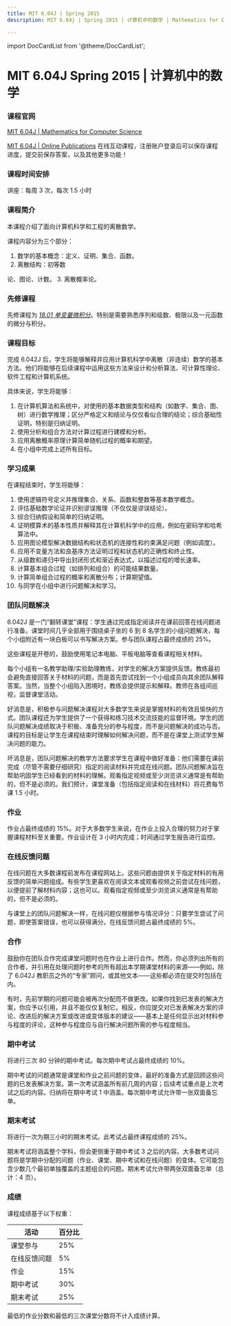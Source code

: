 ```yaml
---
title: MIT 6.04J | Spring 2015
description: MIT 6.04j | Spring 2015 | 计算机中的数学 | Mathematics for Computer Science

---
```


import DocCardList from '@theme/DocCardList';


# MIT 6.04J Spring 2015 | 计算机中的数学

### 课程官网
[MIT 6.04J | Mathematics for Computer Science](https://ocw.mit.edu/courses/6-042j-mathematics-for-computer-science-spring-2015/)

[MIT 6.04J | Online Publications](https://openlearninglibrary.mit.edu/courses/course-v1:OCW+6.042J+2T2019/about) 在线互动课程，注册账户登录后可以保存课程进度，提交前保存答案，以及其他更多功能！


### 课程时间安排

讲座：每周 3 次，每次 1.5 小时

### 课程简介

本课程介绍了面向计算机科学和工程的离散数学。

课程内容分为三个部分：

1. 数学的基本概念：定义、证明、集合、函数。
2. 离散结构：初等数

论、图论、计数。
3. 离散概率论。

### 先修课程

先修课程为 [_18.01 单变量微积分_](https://ocw.mit.edu/courses/18-01sc-single-variable-calculus-fall-2010)。特别是需要熟悉序列和级数、极限以及一元函数的微分与积分。

### 课程目标

完成 6.042J 后，学生将能够解释并应用计算机科学中离散（非连续）数学的基本方法。他们将能够在后续课程中运用这些方法来设计和分析算法、可计算性理论、软件工程和计算机系统。

具体来说，学生将能够：

1. 在计算机算法和系统中，对使用的基本数据类型和结构（如数字、集合、图、树）进行数学推理；区分严格定义和结论与仅仅看似合理的结论；综合基础性证明，特别是归纳证明。
2. 使用分析和组合方法对计算过程进行建模和分析。
3. 应用离散概率原理计算简单随机过程的概率和期望。
4. 在小组中完成上述所有目标。

### 学习成果

在课程结束时，学生将能够：

1. 使用逻辑符号定义并推理集合、关系、函数和整数等基本数学概念。
2. 评估基础数学论证并识别谬误推理（不仅仅是谬误结论）。
3. 综合归纳假设和简单的归纳证明。
4. 证明模算术的基本性质并解释其在计算机科学中的应用，例如在密码学和哈希算法中。
5. 应用图论模型解决数据结构和状态机的连接性和约束满足问题（例如调度）。
6. 应用不变量方法和良基序方法证明过程和状态机的正确性和终止性。
7. 从级数和递归中导出封闭形式和渐近表达式，以描述过程的增长速率。
8. 计算基本组合过程（如排列和组合）的可能结果数量。
9. 计算简单组合过程的概率和离散分布；计算期望值。
10. 与同学在小组中进行问题解决和学习。

### 团队问题解决

6.042J 是一门“翻转课堂”课程：学生通过完成指定阅读并在课前回答在线问题进行准备。课堂时间几乎全部用于围绕桌子坐的 6 到 8 名学生的小组问题解决，每个小组附近有一块白板可以书写解决方案。参与团队课程占最终成绩的 25%。

这些课程是开卷的，鼓励使用笔记本电脑、平板电脑等查看课程相关材料。

每个小组有一名教学助理/实验助理教练，对学生的解决方案提供反馈。教练最初会避免直接回答关于材料的问题，而是首先尝试找到一个小组成员向其余团队解释答案。当然，当整个小组陷入困境时，教练会提供提示和解释。教师在各组间巡视，监督课堂活动。

好消息是，积极参与问题解决课程对大多数学生来说是掌握材料的有效且愉快的方式。团队课程还为学生提供了一个获得和练习技术交流技能的监督环境。学生的团队问题解决成绩取决于积极、准备充分的参与程度，而不是问题解决的成功与否。课程的目标是让学生在课程结束时理解如何解决问题，而不是在课堂上测试学生解决问题的能力。

坏消息是，团队问题解决的教学方法要求学生在课程中做好准备：他们需要在课前完成（尽管不需要仔细研究）指定的阅读材料并完成在线问题。团队问题解决旨在帮助巩固学生已经看到的材料的理解。观看指定视频或至少浏览讲义通常是有帮助的，但不是必须的。我们预计，课堂准备（包括指定阅读和在线材料）将花费每节课 1.5 小时。

### 作业

作业占最终成绩的 15%。对于大多数学生来说，在作业上投入合理的努力对于掌握课程材料至关重要。作业设计在 3 小时内完成；时间通过学生报告进行监控。

### 在线反馈问题

在线问题在大多数课程前发布在课程网站上。这些问题由提供关于指定材料的有用反馈的简单问题组成。有些学生更喜欢在阅读文本或观看视频之前尝试在线问题，以便提前了解材料内容；这也可以。观看指定视频或至少浏览讲义通常是有帮助的，但不是必须的。

与课堂上的团队问题解决一样，在线问题仅根据参与情况评分：只要学生尝试了问题，即使答案错误，也可以获得满分。在线反馈问题占最终成绩的 5%。

### 合作

鼓励你在团队合作完成课堂问题时也在作业上进行合作。然而，你必须列出所有的合作者，并引用在处理问题时参考的所有超出本学期课堂材料的来源——例如，除了 6.042J 教职员之外的“专家”顾问，或其他文本——这些都必须在提交时包括在内。

有时，先前学期的问题可能会被再次分配而不做更改。如果你找到已发表的解决方案，你应予以引用，并且不能仅仅复制它。相反，你应提交对已发表解决方案的评论、改进后的解决方案或改进或变体版本的建议——基本上是任何显示出对材料参与程度的评论，这种参与程度应与自行解决问题所需的参与程度相当。

### 期中考试

将进行三次 80 分钟的期中考试。每次期中考试占最终成绩的 10%。

期中考试的问题通常是课堂和作业之前问题的变体，最好的准备方式是回顾这些问题的已发表解决方案。第一次考试涵盖所有前几周的内容；后续考试重点是上次考试之后的内容。归纳将在期中考试 1 中涵盖。每次期中考试允许带一张双面备忘单。

### 期末考试

将进行一次为期三小时的期末考试。此考试占最终课程成绩的 25%。

期末考试将涵盖整个学科，但会更侧重于期中考试 3 之后的内容。大多数考试问题将是学期中分配的问题（作业、课堂、期中考试和在线问题）的变体。它可能包含少数几个最初单独覆盖的主题组合的问题。期末考试允许带两张双面备忘单（总计：4 页）。

### 成绩

课程成绩基于以下权重：

| 活动 | 百分比 |
| --- | --- |
| 课堂参与 | 25% |
| 在线反馈问题 | 5% |
| 作业 | 15% |
| 期中考试 | 30% |
| 期末考试 | 25% |

最低的作业分数和最低的三次课堂分数将不计入成绩计算。